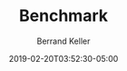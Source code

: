 ---
title: Benchmark
seo_title: Benchmark
summary:
description: 
slug: benchmark
author: Berrand Keller

draft: false
date: 2019-02-20T03:52:30-05:00

project types: 
    - ATI

techstack:
    - Accessibility
    - NGO
    - Finance

feature_image: web-design.jpg
feature_image_alt: Web design

---